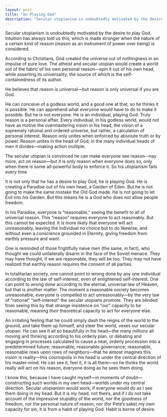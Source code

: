 ```yaml
---
layout: post
title: "On Playing God"
description: "Secular utopianism is undoubtedly motivated by the desire to play God..."
---
```


Secular utopianism is undoubtedly motivated by the desire to play God. Intuition has always told us this, which is made stronger when the nature of a certain kind of reason (reason as an instrument of power over being) is considered.

According to Christians, God created the universe out of nothingness in an impulse of pure love. The atheist and secular utopian would create a world out of the fabric of his own personal reason—spin it out of his own head, while asserting its universality, the source of which is the self-containedness of its author.

He believes that reason is universal—but reason is only universal if you are God.

He can conceive of a godless world, and a good one at that, so he thinks it is possible. He can apprehend what everyone would have to do to make it possible. But he is not everyone. He is an individual, playing God. Truly reason is a personal affair. Every individual, in his godless world, would not have as motive the overmastering vision in his head, the vision of a supremely rational and ordered universe, but rather, a calculation of personal interest. Reason only unites when enforced by absolute truth or by power. Reason unites in the head of God; in the many individual heads of men it divides—making action multiple.

The secular utopian is convinced he can make everyone see reason—nay more, act on reason—but it is only reason when everyone does so, only when there is some all-powerful body to enforce it. So his utopianism fails every time.

It is not only that he has a desire to play God, he _is_ playing God. He is creating a Paradise out of his own head, a Garden of Eden. But he is not going to make the same mistake the Old God made. He is not going to let Evil into _his_ Garden. But this means he is a God who does not allow people freedom.

In his Paradise, everyone is “reasonable,” seeing the benefit to all of universal reason. This “reason” requires everyone to act reasonably. But this cannot be expected. It is more likely that everyone will act unreasonably, leaving the individual no choice but to do likewise, and without even a conscience grounded in Eternity, giving freedom from earthly pressure and want.

One is reminded of those frightfully naive men (the same, in fact), who thought we could unilaterally disarm in the face of the Soviet menace. They may have thought, if we are reasonable, they will be too. They may not have realized that earthly reason requires the consent of all parties.

In totalitarian society, one cannot point to wrong done by any one individual according to the law of self-interest, even of enlightened self-interest. One can point to wrong done according to the eternal, universal law of Heaven, but that is another matter. The moment a reasonable society becomes unreasonable, everyone is compelled to act unreasonably—by the very law of “rational” “self-interest” the secular utopians promote. They are blinded from seeing this by that strange insistence on “our” capacity to be reasonable, meaning _their_ theoretical capacity to act for everyone else.

An irritating feeling that he could simply dash the reigns of the world to the ground, and take them up himself, and steer the world, vexes our secular utopian. He can see it all so beautifully in his head—the many millions all moving and thinking according to his orderly plan, or debating and engaging in processes calculated to cause a neat, orderly procession into a predetermined future; reasonable, reasonable governance; reasonable, reasonable rows upon rows of neighbors—that he almost imagines this vision is reality—this cosmopolis in his head is under the central direction of his master-mind. He can see it, feel it, it is all there—so he thinks the world really will act on his reason, everyone doing as he sees them doing.

I know this, because I have caught myself—in moments of doubt—constructing such worlds in my own head—worlds under my central direction. Secular utopianism would work, if everyone would do as I see them doing in my head. But it is _my_ head, not theirs, and if I do not take account of the impressive stupidity of the world, nor the goodness of freedom, nor the personal nature of reason, nor (for Pete’s sake) my own capacity for sin, it is from a habit of playing God. Habit is borne of desire.
